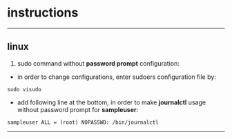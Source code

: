 # instructions

---

## linux

1. sudo command without **password prompt** configuration:

* in order to change configurations, enter sudoers configuration file by:
```
sudo visudo
```

* add following line at the bottom, in order to make **journalctl** usage without password prompt for **sampleuser**:
```
sampleuser ALL = (root) NOPASSWD: /bin/journalctl
```

---
